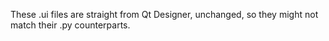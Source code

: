 These .ui files are straight from Qt Designer, unchanged, so they might not match their .py counterparts.
